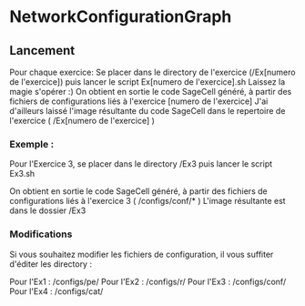# NetworkConfigurationGraph


## Lancement
Pour chaque exercice: 
Se placer dans le directory de l'exercice (/Ex[numero de l'exercice]) puis lancer le script Ex[numero de l'exercice].sh 
Laissez la magie s'opérer :)
On obtient en sortie le code SageCell généré, à partir des fichiers de configurations liés à l'exercice [numero de l'exercice]
J'ai d'ailleurs laissé l'image résultante du code SageCell dans le repertoire de l'exercice ( /Ex[numero de l'exercice] )
### Exemple : 

Pour l'Exercice 3,  se placer dans le directory /Ex3 puis lancer le script Ex3.sh

On obtient en sortie le code SageCell généré, à partir des fichiers de configurations liés à l'exercice 3 ( /configs/conf/* )
L'image résultante est dans le dossier /Ex3

### Modifications

Si vous souhaitez modifier les fichiers de configuration, il vous suffiter d'éditer les directory :

Pour l'Ex1 : /configs/pe/
Pour l'Ex2 : /configs/r/
Pour l'Ex3 : /configs/conf/
Pour l'Ex4 : /configs/cat/

